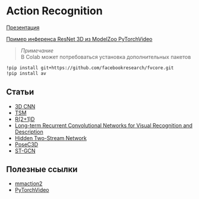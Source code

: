 # Action Recognition

[Презентация](https://docs.google.com/presentation/d/e/2PACX-1vQX1ogsqjhiPa-hc_r8oC7qztXVnQay2iZkkvUgWwLNKP7bR_JRAymJt8aFTtblgpoZaXnZguO1OY-9/pub?start=false&loop=false&delayms=60000)

[Пример инференса ResNet 3D из ModelZoo PyTorchVideo](https://pytorch.org/hub/facebookresearch_pytorchvideo_resnet/)

> _Примечание_  
> В Colab может потребоваться установка дополнительных пакетов

```bash
!pip install git+https://github.com/facebookresearch/fvcore.git
!pip install av
```

## Статьи

* [3D CNN](https://openaccess.thecvf.com/content_iccv_2015/papers/Tran_Learning_Spatiotemporal_Features_ICCV_2015_paper.pdf)
* [TSM](https://arxiv.org/pdf/1811.08383)
* [R(2+1)D](https://arxiv.org/pdf/1711.11248v3)
* [Long-term Recurrent Convolutional Networks for Visual Recognition and Description](https://arxiv.org/pdf/1411.4389)
* [Hidden Two-Stream Network](https://arxiv.org/pdf/1704.00389v1)
* [PoseC3D](https://arxiv.org/pdf/2104.13586)
* [ST-GCN](https://arxiv.org/pdf/1801.07455)

## Полезные ссылки

 * [mmaction2](https://github.com/open-mmlab/mmaction2)
 * [PyTorchVideo](https://github.com/facebookresearch/pytorchvideo/)
